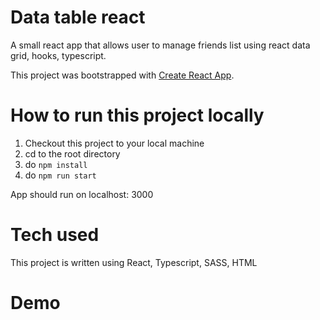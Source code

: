 # Data table react

A small react app that allows user to manage friends list using react data grid, hooks, typescript.

This project was bootstrapped with [Create React App](https://github.com/facebook/create-react-app).

# How to run this project locally

1. Checkout this project to your local machine
2. cd to the root directory
3. do `npm install`
4. do `npm run start`

App should run on localhost: 3000

# Tech used
This project is written using React, Typescript, SASS, HTML

# Demo
